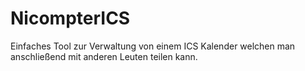 # NicompterICS
Einfaches Tool zur Verwaltung von einem ICS Kalender welchen man anschließend mit anderen Leuten teilen kann.
